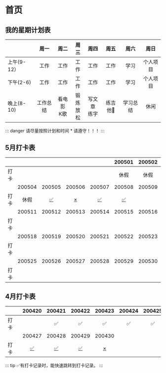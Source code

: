 # 首页
## 我的星期计划表

|         | 周一   | 周二    | 周三   | 周四    | 周五    | 周六    | 周日     |
| ------- |:-----:| :-----:| :-----:| :-----:| :-----:| :------:| :------:|
| 上午(9-12）     | 工作 | 工作 | 工作 | 工作 | 工作 | 学习 | 个人项目 |
| 下午(2-6)    | 工作 | 工作 | 工作 | 工作 | 工作 | 学习 | 个人项目 |
| 晚上(8-10)     | 工作总结 | 看电影<br/>K歌 | 锻炼<br/>放松 | 写文章<br/>练字 | 练吉他🎸 | 学习总结 | 休闲 |
::: danger
请尽量按照计划和时间 * 请遵守！！！
:::

## 5月打卡表

|      |        |                                     |                                     |                                     |               200501                | 200502 |               200503                |
| ---- | :----: | :---------------------------------: | :---------------------------------: | :---------------------------------: | :---------------------------------: | :----: | :---------------------------------: |
| 打卡 |        |                                     |                                     |                                     |                休假                 |  休假  | [✅](./zh/punch-in.html#_2020-05-03) |
|      | 200504 |               200505                |               200506                |               200507                |               200508                | 200509 |               200510                |
| 打卡 |  休假  | [✅](./zh/punch-in.html#_2020-05-05) | [×](./zh/punch-in.html#_2020-05-06) | [✅](./zh/punch-in.html#_2020-05-07) | [✅](./zh/punch-in.html#_2020-05-08) |        |                                     |
|      | 200511 |               200512                |               200513                |               200514                |               200515                | 200516 |               200517                |
| 打卡 |        |                                     |                                     |                                     |                                     |        |                                     |
|      | 200518 |               200519                |               200520                |               200521                |               200522                | 200523 |               200524                |
| 打卡 |        |                                     |                                     |                                     |                                     |        |                                     |
|      | 200525 |               200526                |               200527                |               200528                |               200529                | 200530 |               200531                |
| 打卡 |        |                                     |                                     |                                     |                                     |        |                                     |

## 4月打卡表
|         | 200420 | 200421 | 200422 | 200423 | 200424 | 200425 | 200426 |
| ------- |:------:|:------:|:------:|:------:|:------:|:------:|:------:|
|  打　卡  |        |   ✅   |   ✅   |  ✅   |   ✅   |   ✅   |   ✅   |
|         | 200427 | 200428 | 200429 | 200430 |  |  |  |
|  打　卡  |   [✅](./zh/punch-in.html#_2020-04-27)   |   [✅](./zh/punch-in.html#_2020-04-28)     | [✅](./zh/punch-in.html#_2020-04-29) | [×](./zh/punch-in.html#_2020-04-30) |        |        |        |

::: tip
✅有打卡记录时，能快速跳转到打卡记录。
:::


